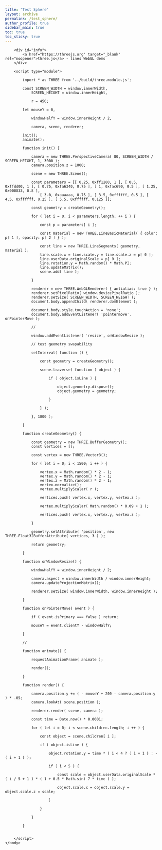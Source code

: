 ```yaml
---
title: "Test Sphere"
layout: archive
permalink: /test_sphere/
author_profile: true
sidebar_main: true
toc: true
toc_sticky: true
---
```


<!DOCTYPE html>
<html lang="en">
	<head>
		<title>three.js webgl - lines - spheres</title>
		<meta charset="utf-8">
		<meta name="viewport" content="width=device-width, user-scalable=no, minimum-scale=1.0, maximum-scale=1.0">
		<link type="text/css" rel="stylesheet" href="main.css">
	</head>
	<body>

		<div id="info">
			<a href="https://threejs.org" target="_blank" rel="noopener">three.js</a> - lines WebGL demo
		</div>

		<script type="module">

			import * as THREE from '../build/three.module.js';

			const SCREEN_WIDTH = window.innerWidth,
				SCREEN_HEIGHT = window.innerHeight,

				r = 450;

			let mouseY = 0,

				windowHalfY = window.innerHeight / 2,

				camera, scene, renderer;

			init();
			animate();

			function init() {

				camera = new THREE.PerspectiveCamera( 80, SCREEN_WIDTH / SCREEN_HEIGHT, 1, 3000 );
				camera.position.z = 1000;

				scene = new THREE.Scene();

				const parameters = [[ 0.25, 0xff1200, 1 ], [ 0.5, 0xffdd00, 1 ], [ 0.75, 0xfa6340, 0.75 ], [ 1, 0xfac690, 0.5 ], [ 1.25, 0x000833, 0.8 ],
					[ 3.0, 0xaaaaaa, 0.75 ], [ 3.5, 0xffffff, 0.5 ], [ 4.5, 0xffffff, 0.25 ], [ 5.5, 0xffffff, 0.125 ]];

				const geometry = createGeometry();

				for ( let i = 0; i < parameters.length; ++ i ) {

					const p = parameters[ i ];

					const material = new THREE.LineBasicMaterial( { color: p[ 1 ], opacity: p[ 2 ] } );

					const line = new THREE.LineSegments( geometry, material );
					line.scale.x = line.scale.y = line.scale.z = p[ 0 ];
					line.userData.originalScale = p[ 0 ];
					line.rotation.y = Math.random() * Math.PI;
					line.updateMatrix();
					scene.add( line );

				}

				renderer = new THREE.WebGLRenderer( { antialias: true } );
				renderer.setPixelRatio( window.devicePixelRatio );
				renderer.setSize( SCREEN_WIDTH, SCREEN_HEIGHT );
				document.body.appendChild( renderer.domElement );

				document.body.style.touchAction = 'none';
				document.body.addEventListener( 'pointermove', onPointerMove );

				//

				window.addEventListener( 'resize', onWindowResize );

				// test geometry swapability

				setInterval( function () {

					const geometry = createGeometry();

					scene.traverse( function ( object ) {

						if ( object.isLine ) {

							object.geometry.dispose();
							object.geometry = geometry;

						}

					} );

				}, 1000 );

			}

			function createGeometry() {

				const geometry = new THREE.BufferGeometry();
				const vertices = [];

				const vertex = new THREE.Vector3();

				for ( let i = 0; i < 1500; i ++ ) {

					vertex.x = Math.random() * 2 - 1;
					vertex.y = Math.random() * 2 - 1;
					vertex.z = Math.random() * 2 - 1;
					vertex.normalize();
					vertex.multiplyScalar( r );

					vertices.push( vertex.x, vertex.y, vertex.z );

					vertex.multiplyScalar( Math.random() * 0.09 + 1 );

					vertices.push( vertex.x, vertex.y, vertex.z );

				}

				geometry.setAttribute( 'position', new THREE.Float32BufferAttribute( vertices, 3 ) );

				return geometry;

			}

			function onWindowResize() {

				windowHalfY = window.innerHeight / 2;

				camera.aspect = window.innerWidth / window.innerHeight;
				camera.updateProjectionMatrix();

				renderer.setSize( window.innerWidth, window.innerHeight );

			}

			function onPointerMove( event ) {

				if ( event.isPrimary === false ) return;

				mouseY = event.clientY - windowHalfY;

			}

			//

			function animate() {

				requestAnimationFrame( animate );

				render();

			}

			function render() {

				camera.position.y += ( - mouseY + 200 - camera.position.y ) * .05;
				camera.lookAt( scene.position );

				renderer.render( scene, camera );

				const time = Date.now() * 0.0001;

				for ( let i = 0; i < scene.children.length; i ++ ) {

					const object = scene.children[ i ];

					if ( object.isLine ) {

						object.rotation.y = time * ( i < 4 ? ( i + 1 ) : - ( i + 1 ) );

						if ( i < 5 ) {

							const scale = object.userData.originalScale * ( i / 5 + 1 ) * ( 1 + 0.5 * Math.sin( 7 * time ) );

							object.scale.x = object.scale.y = object.scale.z = scale;

						}

					}

				}

			}


		</script>
	</body>
</html>
